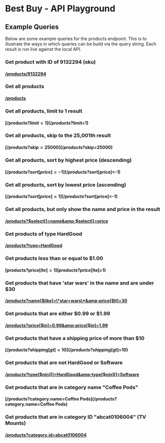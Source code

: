 
<link rel="stylesheet" href="/css/darcula.css">
<script src="/highlight.pack.js"></script>
<script src="/libs/superagent/superagent.js"></script>

# Best Buy - API Playground

## Example Queries
Below are some example queries for the products endpoint. This is to illustrate the ways in which queries can be build via the query string. Each result is run live against the local API.

### Get product with ID of 9132294 (sku)
#### [/products/9132294](/products/9132294)

### Get all products
#### [/products](/products)

### Get all products, limit to 1 result
#### [/products?$limit=1](/products?$limit=1)

### Get all products, skip to the 25,001th result
#### [/products?$skip=25000](/products?$skip=25000)

### Get all products, sort by highest price (descending)
#### [/products?$sort[price]=-1](/products?$sort[price]=-1)

### Get all products, sort by lowest price (ascending)
#### [/products?$sort[price]=1](/products?$sort[price]=-1)

### Get all products, but only show the name and price in the result
#### [/products?$select[]=name&amp;$select[]=price](/products?$select[]=name&amp;$select[]=price)

### Get products of type HardGood
#### [/products?type=HardGood](/products?type=HardGood)

### Get products less than or equal to $1.00
#### [products?price[$lte]=1](products?price[$lte]=1)

### Get products that have 'star wars' in the name and are under $30
#### [/products?name[$like]=\*star+wars\*&amp;price[$lt]=30](/products?name[$like]=*star+wars*&amp;price[$lt]=30)

### Get products that are either $0.99 or $1.99
#### [/products?price[$in]=0.99&amp;price[$in]=1.99](/products?price[$in]=0.99&amp;price[$in]=1.99)

### Get products that have a shipping price of more than $10
#### [/products?shipping[$gt]=10](/products?shipping[$gt]=10)

### Get products that are not HardGood or Software
#### [/products?type[$nin][]=HardGood&amp;type[$nin][]=Software](/products?type[$nin][]=HardGood&amp;type[$nin][]=Software)

### Get products that are in category name "Coffee Pods"
#### [/products?category.name=Coffee Pods](/products?category.name=Coffee Pods)

### Get products that are in category ID "abcat0106004" (TV Mounts)
#### [/products?category.id=abcat0106004](/products?category.id=abcat0106004)

<script src="process.js"></script>
